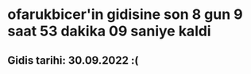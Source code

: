 # ofarukbicer'in gidisine son 8 gun 9 saat 53 dakika 09 saniye kaldi

## Gidis tarihi: 30.09.2022 :(